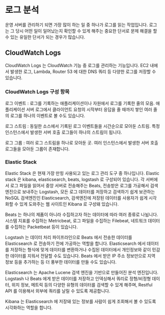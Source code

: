 # 로그 분석
운영 서버를 관리하기 되면 가장 많이 하는 일 중 하나가 로그를 읽는 작업입니다. 로그는 그 당시 어떤 일이 일어났는지 확인할 수 있게 해주는 중요한 단서로 문제 해결을 할 수 있는 유일한 단서가 되는 경우가 많습니다. 

## CloudWatch Logs
CloudWatch Logs 는 CloudWatch 기능 중 로그를 관리하는 기능입니다. EC2 내에서 발생한 로그, Lambda, Router 53 에 대한 DNS 쿼리 등 다양한 로그를 저장할 수 있습니다. 

### CloudWatch Logs 구성 항목

로그 이벤트
: 로그를 기록하는 애플리케이션이나 자원에서 로그를 기록한 줄의 모음. 애플리케이션 서버 로그에서 클라이언트 요청의 시작부터 응답을 줄 때까지 쌓인 여러 줄의 로그를 하나의 이벤트로 볼 수도 있습니다.

로그 스트림
: 동일한 소스에서 기록된 로그 이벤트들을 시간순으로 모아둔 스트림. 특정 인스턴스에서 발생한 서버 호출 로그들이 하나의 스트림이 됩니다.

로그 그룹
: 여러 로그 스트림을 하나로 모아둔 곳. 여러 인스턴스에서 발생한 서버 호출 로그들을 모아둔 그룹이 존재합니다.

### Elastic Stack
Elastic Stack 은 현재 가장 만힝 사용되고 있는 로그 관리 도구 중 하나입니다.
Elastic stack 은 kibana, elasticsearch, beats, logstash 로 구성되어 있습니다. 각 서버에서 로그 파일을 읽어서 중앙 서버로 전송해주는 Beats, 전송받은 로그를 가공해서 검색엔진으로 보내주는 Logstash, 모든 로그 데이터를 저장하고 검색하기 쉽게 보관하는 NoSQL 검색엔진인 Elasticsearch, 검색엔진에 저장된 데이터를 사용자가 쉽게 시각화할 수 있게 도와주는 웹 사이트인 Kibana 로 구성돼 있습니다. 

Beats 는 하나의 제품이 아니라 수집하고자 하는 데이터에 따라 여러 종류로 나뉩니다. 시스템 지표를 수집하는 Metricbeat, 로그 파일을 수집하는 Filebeat, 네트워크 데이터를 수집하는 Packetbeat 등이 있습니다. 

Logstash 는 데이터 처리 파이프라인으로 Beats 에서 전송한 데이터를 Elasticsearch 로 전송하기 전에 가공하는 역할을 합니다. Elasticsearch 에서 데이터를 저장하는 형식에 맞게 데이터를 변환하거나 수집된 데이터에서 개인정보와 같이 민감한 데이터를 지워서 전달할 수도 있습니다. Beats 에서 받은 IP 주소 정보만으로 지역 정보 등을 추가하는 등 더 풍부한 데이터를 만들 수도 있습니다.

Elasticsearch 는 Apache Lucene 검색 엔진을 기반으로 만들어진 분석 엔진입니다. Logstash 나 Beats 에게 받은 데이터를 저장하고 인덱싱해서 쿼리로 정형/비정형 데이터, 위치 정보, 메트릭 등의 다양한 유형의 데이터를 검색할 수 있게 해주며, Restful API 를 이용해서 외부에 쿼리를 날릴 수 있도록 제공합니다. 

Kibana 는 Elasticsearch 에 저장돼 있는 정보를 사람이 쉽게 조회해서 볼 수 있도록 시각화하는 역할을 합니다. 


<!--stackedit_data:
eyJoaXN0b3J5IjpbOTQyMTI1MjI0LC0xMTY3MTcyNTYsMTY0Nj
I3MjI0OV19
-->